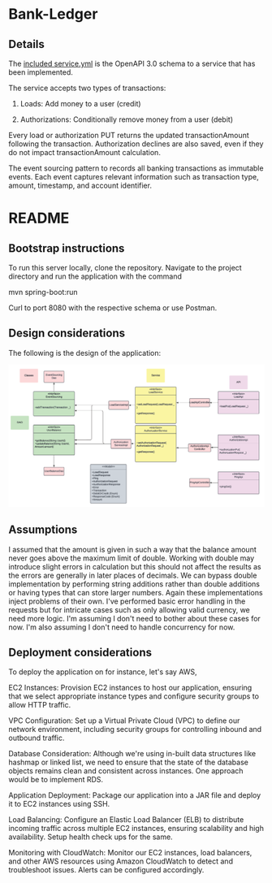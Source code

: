 
Bank-Ledger
===============================

## Details
The [included service.yml](service.yml) is the OpenAPI 3.0 schema to a service that has been implemented.

The service accepts two types of transactions:
1) Loads: Add money to a user (credit)

2) Authorizations: Conditionally remove money from a user (debit)

Every load or authorization PUT returns the updated transactionAmount following the transaction. Authorization declines are also saved, even if they do not impact transactionAmount calculation.

The event sourcing pattern to records all banking transactions as immutable events. Each event captures relevant information such as transaction type, amount, timestamp, and account identifier.

# README
## Bootstrap instructions
To run this server locally, clone the repository.
Navigate to the project directory and run the application with the command

mvn spring-boot:run

Curl to port 8080 with the respective schema or use Postman.  

## Design considerations
The following is the design of the application:

![Alt text](um.PNG)

## Assumptions
I assumed that the amount is given in such a way that the balance amount never goes above the maximum limit of double.
Working with double may introduce slight errors in calculation but this should not affect the results
as the errors are generally in later places of decimals. We can bypass double implementation by performing 
string additions rather than double additions or having types that can store larger numbers. Again these
implementations inject problems of their own. 
I've performed basic error handling in the requests but for intricate cases such as only allowing
valid currency, we need more logic. I'm assuming I don't need to bother about these cases for now. 
I'm also assuming I don't need to handle concurrency for now. 

## Deployment considerations
To deploy the application on for instance, let's say AWS, 

EC2 Instances: Provision EC2 instances to host our application, ensuring that we select 
appropriate instance types and configure security groups to allow HTTP traffic.

VPC Configuration: Set up a Virtual Private Cloud (VPC) to define our network
environment, including security groups for controlling inbound and outbound traffic.

Database Consideration: Although we're using in-built data structures like hashmap
or linked list, we need to ensure that the state of the database objects remains clean 
and consistent across instances. One approach would be to implement RDS.

Application Deployment: Package our application into a JAR file and deploy it 
to EC2 instances using SSH. 

Load Balancing: Configure an Elastic Load Balancer (ELB) to distribute 
incoming traffic across multiple EC2 instances, ensuring scalability and high availability.
Setup health check ups for the same. 

Monitoring with CloudWatch: Monitor our EC2 instances, load balancers, and
other AWS resources using Amazon CloudWatch to detect and troubleshoot issues. Alerts can
be configured accordingly.
